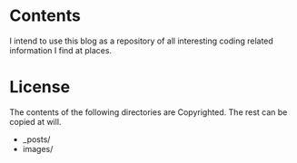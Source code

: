 Contents
========
I intend to use this blog as a repository of all interesting coding related
information I find at places. 

License
=======
The contents of the following directories are Copyrighted.
The rest can be copied at will.

- _posts/
- images/